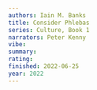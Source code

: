 ```yaml
---
authors: Iain M. Banks
title: Consider Phlebas
series: Culture, Book 1
narrators: Peter Kenny
vibe:
summary:
rating:
finished: 2022-06-25
year: 2022
---
```

